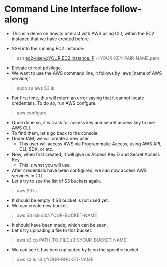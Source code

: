# Command Line Interface follow-along

- This is a demo on how to interact with AWS using CLI, within the EC2 instance
    that we have created before.

- SSH into the running EC2 instance:

> ssh ec2-user@YOUR.EC2.Instance.IP -i YOUR-KEY-PAIR-NAME.pem

- Elevate to root privilege.
- We want to use the AWS command line, it follows by 'aws [name of AWS
    service]'.

> sudo su
> aws S3 ls

- For first time, this will return an error saying that it cannot locate
    credentials. To do so, run AWS confgure.

> aws configure

- Once done so, it will ask for access key and secret access key to use AWS CLI.
- To find them, let's go back to the console.
- Under IAM, we will create a new user.
    - This user will access AWS via Programmatic Access, using AWS API, CLI,
        SDK, or etc.
- Now, when first created, it will give us Access KeyID and Secret Access Key.
    - This is what you will use.
- After credentials have been configured, we can now access AWS services in CLI.
- Let's try to see the list of S3 buckets again.

> aws S3 ls

- It should be empty if S3 bucket is not used yet.
- We can create new bucket.

> aws S3 mb s3://YOUR-BUCKET-NAME

- It should have been made; which can be seen.
- Let's try uploading a file to this bucket.

> aws s3 cp PATH_TO_FILE s3://YOUR-BUCKET-NAME

- We can see it has been uploaded by ls on the specific bucket.

> aws s3 ls s3://YOUR-BUCKET-NAME


